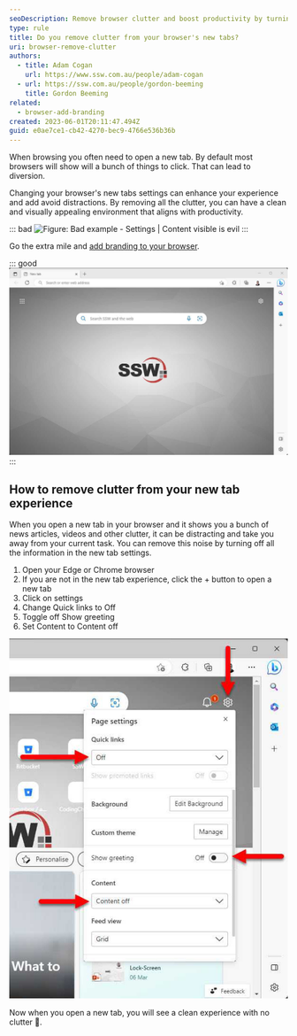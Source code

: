 ```yaml
---
seoDescription: Remove browser clutter and boost productivity by turning off unnecessary new tab features.
type: rule
title: Do you remove clutter from your browser's new tabs?
uri: browser-remove-clutter
authors:
  - title: Adam Cogan
    url: https://www.ssw.com.au/people/adam-cogan
  - url: https://ssw.com.au/people/gordon-beeming
    title: Gordon Beeming
related:
  - browser-add-branding
created: 2023-06-01T20:11:47.494Z
guid: e0ae7ce1-cb42-4270-bec9-4766e536b36b
---
```


When browsing you often need to open a new tab. By default most browsers will show will a bunch of things to click. That can lead to diversion.

Changing your browser's new tabs settings can enhance your experience and add avoid distractions. By removing all the clutter, you can have a clean and visually appealing environment that aligns with productivity.

<!--endintro-->

::: bad
![Figure: Bad example - Settings | Content visible is evil](microsoftteams-image-4-.png)
:::

Go the extra mile and [add branding to your browser](/browser-add-branding).

::: good
![Figure: Good example - Settings | Content off + branding is the way to go!](browser-background-image-set.jpg)
:::

## How to remove clutter from your new tab experience

When you open a new tab in your browser and it shows you a bunch of news articles, videos and other clutter, it can be distracting and take you away from your current task. You can remove this noise by turning off all the information in the new tab settings.

1. Open your Edge or Chrome browser
2. If you are not in the new tab experience, click the + button to open a new tab
3. Click on settings
4. Change Quick links to Off
5. Toggle off Show greeting
6. Set Content to Content off

![Figure: Change these settings to reduce noise in Edge & Chrome](toggle-settings-for-less-clutter.jpg)

Now when you open a new tab, you will see a clean experience with no clutter 🤩.
